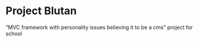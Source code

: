 Project Blutan
====================

"MVC framework with personality issues believing it to be a cms" project for school

